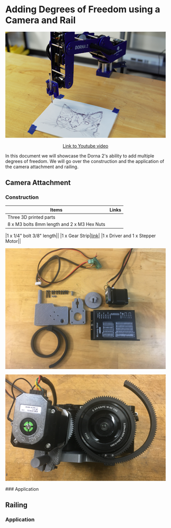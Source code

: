 # Adding Degrees of Freedom using a Camera and Rail

<p align="center">
<img src="pictures/Thumbnail.png" width="600" />
</p>


<p align="center">
<a href="https://youtu.be/N5IlFthJBqI">Link to Youtube video</a>
</p>
In this document we will showcase the Dorna 2's ability to add multiple degrees of freedom. We will go over the construction and the application of the camera attachment and railing.

## Camera Attachment

### Construction
|Items|Links|
|---|----|
|Three 3D printed parts||
|8 x M3 bolts 8mm length  and 2 x M3 Hex Nuts||

|1 x 1/4" bolt 3/8" length||
|1 x Gear Strip|[link](https://www.amazon.com/Rubber-Flexible-DP500IIS-DP500III-Adjustable/dp/B078QYL2M8/ref=pd_sbs_3/144-0547124-8837416?pd_rd_w=yNFb3&pf_rd_p=a5925d26-9630-40f3-a011-d858608ac88b&pf_rd_r=APJ3XXDH9RQ9VH2T9MB7&pd_rd_r=be764343-9fef-420b-b88e-008e1de311e6&pd_rd_wg=7bTAI&pd_rd_i=B078QYL2M8&psc=1)|
|1 x Driver and 1 x Stepper Motor||

<p align="center">
<img src="pictures/construction.jpg" width="600" />
</p>
<p align="center">
<img src="pictures/cameramount.jpg" width="600" />
</p>
### Application

## Railing

### Application



